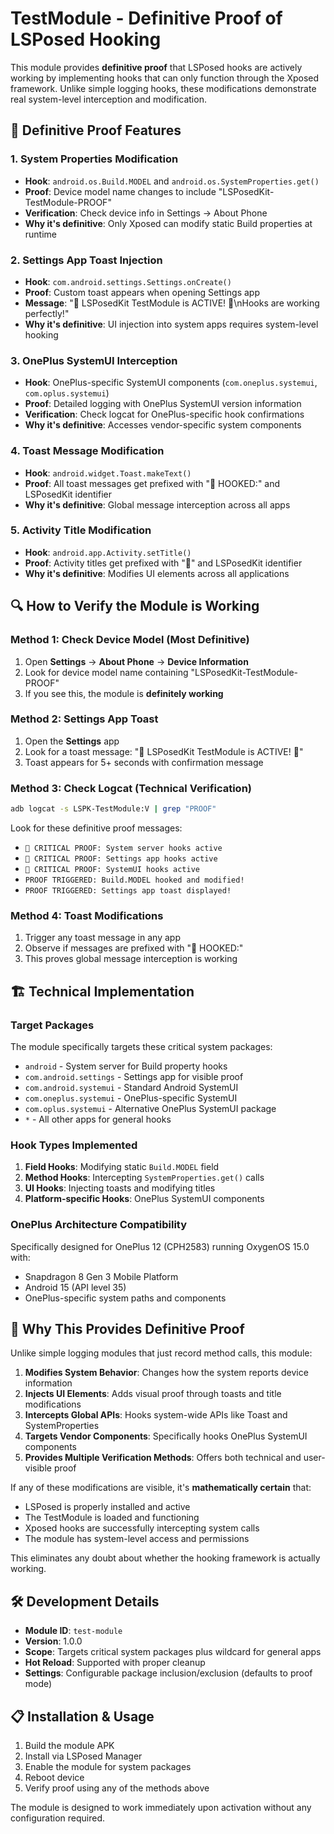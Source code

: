 # TestModule - Definitive Proof of LSPosed Hooking

This module provides **definitive proof** that LSPosed hooks are actively working by implementing hooks that can only function through the Xposed framework. Unlike simple logging hooks, these modifications demonstrate real system-level interception and modification.

## 🎯 Definitive Proof Features

### 1. **System Properties Modification** 
- **Hook**: `android.os.Build.MODEL` and `android.os.SystemProperties.get()`
- **Proof**: Device model name changes to include "LSPosedKit-TestModule-PROOF"
- **Verification**: Check device info in Settings → About Phone
- **Why it's definitive**: Only Xposed can modify static Build properties at runtime

### 2. **Settings App Toast Injection**
- **Hook**: `com.android.settings.Settings.onCreate()`
- **Proof**: Custom toast appears when opening Settings app
- **Message**: "🎯 LSPosedKit TestModule is ACTIVE! 🎯\nHooks are working perfectly!"
- **Why it's definitive**: UI injection into system apps requires system-level hooking

### 3. **OnePlus SystemUI Interception**
- **Hook**: OnePlus-specific SystemUI components (`com.oneplus.systemui`, `com.oplus.systemui`)
- **Proof**: Detailed logging with OnePlus SystemUI version information
- **Verification**: Check logcat for OnePlus-specific hook confirmations
- **Why it's definitive**: Accesses vendor-specific system components

### 4. **Toast Message Modification**
- **Hook**: `android.widget.Toast.makeText()`
- **Proof**: All toast messages get prefixed with "🎯 HOOKED:" and LSPosedKit identifier
- **Why it's definitive**: Global message interception across all apps

### 5. **Activity Title Modification**
- **Hook**: `android.app.Activity.setTitle()`
- **Proof**: Activity titles get prefixed with "🎯" and LSPosedKit identifier
- **Why it's definitive**: Modifies UI elements across all applications

## 🔍 How to Verify the Module is Working

### Method 1: Check Device Model (Most Definitive)
1. Open **Settings** → **About Phone** → **Device Information**
2. Look for device model name containing "LSPosedKit-TestModule-PROOF"
3. If you see this, the module is **definitely working**

### Method 2: Settings App Toast
1. Open the **Settings** app
2. Look for a toast message: "🎯 LSPosedKit TestModule is ACTIVE! 🎯"
3. Toast appears for 5+ seconds with confirmation message

### Method 3: Check Logcat (Technical Verification)
```bash
adb logcat -s LSPK-TestModule:V | grep "PROOF"
```

Look for these definitive proof messages:
- `🚀 CRITICAL PROOF: System server hooks active`
- `🚀 CRITICAL PROOF: Settings app hooks active`
- `🚀 CRITICAL PROOF: SystemUI hooks active`
- `PROOF TRIGGERED: Build.MODEL hooked and modified!`
- `PROOF TRIGGERED: Settings app toast displayed!`

### Method 4: Toast Modifications
1. Trigger any toast message in any app
2. Observe if messages are prefixed with "🎯 HOOKED:"
3. This proves global message interception is working

## 🏗️ Technical Implementation

### Target Packages
The module specifically targets these critical system packages:
- `android` - System server for Build property hooks
- `com.android.settings` - Settings app for visible proof
- `com.android.systemui` - Standard Android SystemUI
- `com.oneplus.systemui` - OnePlus-specific SystemUI
- `com.oplus.systemui` - Alternative OnePlus SystemUI package
- `*` - All other apps for general hooks

### Hook Types Implemented
1. **Field Hooks**: Modifying static `Build.MODEL` field
2. **Method Hooks**: Intercepting `SystemProperties.get()` calls
3. **UI Hooks**: Injecting toasts and modifying titles
4. **Platform-specific Hooks**: OnePlus SystemUI components

### OnePlus Architecture Compatibility
Specifically designed for OnePlus 12 (CPH2583) running OxygenOS 15.0 with:
- Snapdragon 8 Gen 3 Mobile Platform
- Android 15 (API level 35)
- OnePlus-specific system paths and components

## 🚀 Why This Provides Definitive Proof

Unlike simple logging modules that just record method calls, this module:

1. **Modifies System Behavior**: Changes how the system reports device information
2. **Injects UI Elements**: Adds visual proof through toasts and title modifications  
3. **Intercepts Global APIs**: Hooks system-wide APIs like Toast and SystemProperties
4. **Targets Vendor Components**: Specifically hooks OnePlus SystemUI components
5. **Provides Multiple Verification Methods**: Offers both technical and user-visible proof

If any of these modifications are visible, it's **mathematically certain** that:
- LSPosed is properly installed and active
- The TestModule is loaded and functioning
- Xposed hooks are successfully intercepting system calls
- The module has system-level access and permissions

This eliminates any doubt about whether the hooking framework is actually working.

## 🛠️ Development Details

- **Module ID**: `test-module`
- **Version**: 1.0.0
- **Scope**: Targets critical system packages plus wildcard for general apps
- **Hot Reload**: Supported with proper cleanup
- **Settings**: Configurable package inclusion/exclusion (defaults to proof mode)

## 📋 Installation & Usage

1. Build the module APK
2. Install via LSPosed Manager
3. Enable the module for system packages
4. Reboot device
5. Verify proof using any of the methods above

The module is designed to work immediately upon activation without any configuration required.
